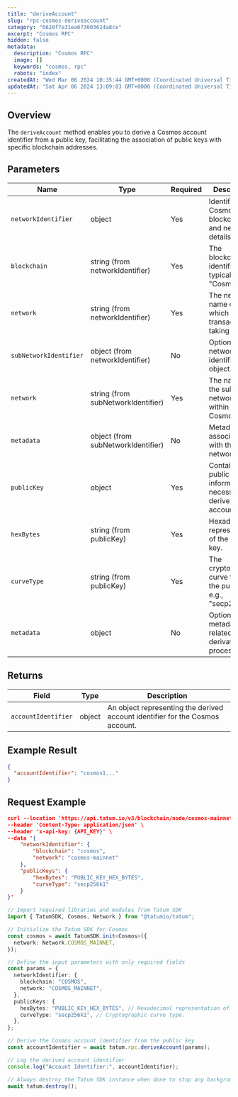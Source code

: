 ```yaml
---
title: "deriveAccount"
slug: "rpc-cosmos-deriveaccount"
category: "6620f7e31ea673003624a8ce"
excerpt: "Cosmos RPC"
hidden: false
metadata:
  description: "Cosmos RPC"
  image: []
  keywords: "cosmos, rpc"
  robots: "index"
createdAt: "Wed Mar 06 2024 10:35:44 GMT+0000 (Coordinated Universal Time)"
updatedAt: "Sat Apr 06 2024 13:09:03 GMT+0000 (Coordinated Universal Time)"
---
```


## Overview

The `deriveAccount` method enables you to derive a Cosmos account identifier from a public key, facilitating the association of public keys with specific blockchain addresses.

## Parameters

| Name                   | Type                               | Required | Description                                                          |
| ---------------------- | ---------------------------------- | -------- | -------------------------------------------------------------------- |
| `networkIdentifier`    | object                             | Yes      | Identifies the Cosmos blockchain and network details.                |
| `blockchain`           | string (from networkIdentifier)    | Yes      | The blockchain identifier, typically "Cosmos".                       |
| `network`              | string (from networkIdentifier)    | Yes      | The network name on which the transaction is taking place.           |
| `subNetworkIdentifier` | object (from networkIdentifier)    | No       | Optional sub-network identifier object.                              |
| `network`              | string (from subNetworkIdentifier) | Yes      | The name of the sub-network within Cosmos.                           |
| `metadata`             | object (from subNetworkIdentifier) | No       | Metadata associated with the sub-network.                            |
| `publicKey`            | object                             | Yes      | Contains the public key information necessary to derive the account. |
| `hexBytes`             | string (from publicKey)            | Yes      | Hexadecimal representation of the public key.                        |
| `curveType`            | string (from publicKey)            | Yes      | The cryptographic curve type of the public key, e.g., "secp256k1".   |
| `metadata`             | object                             | No       | Optional metadata related to the derivation process.                 |

## Returns

| Field               | Type   | Description                                                                   |
| ------------------- | ------ | ----------------------------------------------------------------------------- |
| `accountIdentifier` | object | An object representing the derived account identifier for the Cosmos account. |

## Example Result

```json
{
  "accountIdentifier": "cosmos1..."
}
```

## Request Example

```json
curl --location 'https://api.tatum.io/v3/blockchain/node/cosmos-mainnet/construction/derive' \
--header 'Content-Type: application/json' \
--header 'x-api-key: {API_KEY}' \
--data '{
    "networkIdentifier": {
        "blockchain": "cosmos",
        "network": "cosmos-mainnet"
    },
    "publicKeys": {
        "hexBytes": "PUBLIC_KEY_HEX_BYTES",
        "curveType": "secp256k1"
    }
}'
```
```typescript
// Import required libraries and modules from Tatum SDK
import { TatumSDK, Cosmos, Network } from "@tatumio/tatum";

// Initialize the Tatum SDK for Cosmos
const cosmos = await TatumSDK.init<Cosmos>({
  network: Network.COSMOS_MAINNET,
});

// Define the input parameters with only required fields
const params = {
  networkIdentifier: {
    blockchain: "COSMOS",
    network: "COSMOS_MAINNET",
  },
  publicKeys: {
    hexBytes: "PUBLIC_KEY_HEX_BYTES", // Hexadecimal representation of the public key.
    curveType: "secp256k1", // Cryptographic curve type.
  },
};

// Derive the Cosmos account identifier from the public key
const accountIdentifier = await tatum.rpc.deriveAccount(params);

// Log the derived account identifier
console.log("Account Identifier:", accountIdentifier);

// Always destroy the Tatum SDK instance when done to stop any background processes
await tatum.destroy();
```
